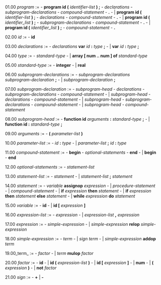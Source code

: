 01.00 _program_ :=
        - **program id (** _identifier-list_ **) ;**
        - _declarations_
        - _subprogram-declarations_
        - _compound-statement_
        - **.**
        - | **program id (** _identifier-list_ **) ;**
        - _declarations_
        - _compound-statement_
        - **.**
        - | **program id (** _identifier_list_ **) ;**
        - _subprogram-declarations_
        - _compound-statement_
        - **.**
        - | **program id (** _identifier_list_ **) ;**
        - _compound-statement_
        - **.**

02.00 _id_ :=
        - **id**

03.00 _declarations_ :=
        - _declarations_ **var** _id_ **:** _type_ **;**
        - | **var** _id_ **:** _type_ **;**

04.00 _type_ :=
        - _standard-type_
        - | **array [ num .. num ] of** _standard-type_

05.00 _standard-type_ :=
        - **integer**
        - | **real**

06.00 _subprogram-declarations_ :=
        - _subprogram-declarations_ _subprogram-declaration_ **;**
        - | _subprogram-declaration_ **;**

07.00 _subprogram-declaration_ :=
        - _subprogram-head_
        - _declarations_
        - _subprogram-declarations_
        - _compound-statement_
        - | _subprogram-head_
        - _declarations_
        - _compound-statement_
        - | _subprogram-head_
        - _subprogram-declarations_
        - _compound-statement_
        - | _subprogram-head_
        - _compound-statement_

08.00 _subprogram-head_ :=
        - **function id** _arguments_ **:** _standard-type_ **;**
        - | **function id :** _standard-type_ **;**

09.00 _arguments_ :=
        - **(** _parameter-list_ **)**

10.00 _parameter-list_ :=
        - _id_ **:** _type_
        - | _parameter-list_ **;** _id_ **:** _type_

11.00 _compound-statement_ :=
        - **begin**
        - _optional-statements_
        - **end**
        - | **begin**
        - **end**

12.00 _optional-statements_ :=
        - _statement-list_

13.00 _statement-list_ :=
        - _statement_
        - | _statement-list_ **;** _statement_

14.00 _statement_ :=
        - _variable_ **assignop** _expression_
        - | _procedure-statement_
        - | _compound-statement_
        - | **if** _expression_ **then** _statement_
        - | **if** _expression_ **then** _statement_ **else** _statement_
        - | **while** _expression_ **do** _statement_

15.00 _variable_ :=
        - **id**
        - | **id [** _expression_ **]**

16.00 _expression-list_ :=
        - _expression_
        - | _expression-list_ **,** _expression_

17.00 _expression_ :=
        - _simple-expression_
        - | _simple-expression_ **relop** _simple-expression_

18.00 _simple-expression_ :=
        - _term_
        - | _sign_ _term_
        - | _simple-expression_ **addop** _term_

19.00_term_ :=
        - _factor_
        - | _term_ **mulop** _factor_

20.00 _factor_ :=
        - **id**
        - | **id (** _expression-list_ **)**
        - | **id [** _expression_ **]**
        - | **num**
        - | **(** _expression_ **)**
        - | **not** _factor_

21.00 _sign_ :=
        - **+** | **-**
